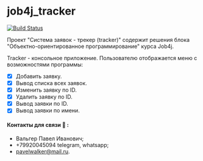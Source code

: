 # job4j_tracker

[![Build Status](https://app.travis-ci.com/PavelValger/job4j_tracker.svg?branch=master)](https://app.travis-ci.com/PavelValger/job4j_tracker)

Проект "Система заявок - трекер (tracker)" содержит решения блока "Объектно-ориентированное программирование" курса Job4j.

Tracker - консольное приложение. Пользователю отображается меню с возможностями программы:
- [x] Добавить заявку.
- [x] Вывод списка всех заявок.
- [x] Изменить заявку по ID.
- [x] Удалить заявку по ID.
- [x] Вывод заявки по ID.
- [x] Вывод заявки по имени.
#### Контакты для связи :calling: :
* Вальгер Павел Иванович;
* +79920045094 telegram, whatsapp;
* pavelwalker@mail.ru.